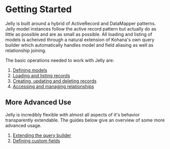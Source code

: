# Getting Started

Jelly is built around a hybrid of ActiveRecord and DataMapper patterns. Jelly
model instances follow the active record pattern but actually do as little as
possible and are as small as possible. All loading and listing of models is
acheived through a natural extension of Kohana's own query builder which
automatically handles model and field aliasing as well as relationship
joining.

The basic operations needed to work with Jelly are:

1.  [Defining models](jelly.defining-models)
2.  [Loading and listing records](jelly.loading-and-listing)
3.  [Creating, updating and deleting records](jelly.cud)
4.  [Accessing and managing relationships](jelly.relationships)

## More Advanced Use

Jelly is incredibly flexible with almost all aspects of it's behavior
transparently extendable. The guides below give an overview of some more
advanced usage.

1.  [Extending the query builder](jelly.extending-builder)
2.  [Defining custom fields](jelly.extending-field)